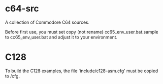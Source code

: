 # c64-src
A collection of Commodore C64 sources.

Before first use, you must set copy (not rename) cc65_env_user.bat.sample to cc65_env_user.bat and adjust it to your environment.

# C128

To build the C128 examples, the file 'include/c128-asm.cfg' must be copied to <CC65>/cfg.
